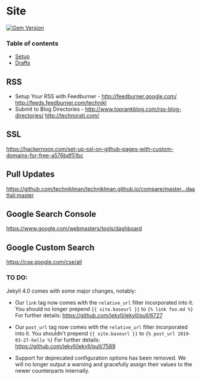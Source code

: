 

# Site

[![Gem Version](https://badge.fury.io/rb/beautiful-jekyll-theme.svg)](https://badge.fury.io/rb/beautiful-jekyll-theme)

### Table of contents

- [Setup](#CustomSetup)
- [Drafts](https://jekyllrb.com/docs/posts//#drafts) 

## RSS
- Setup Your RSS with Feedburner - http://feedburner.google.com/
	http://feeds.feedburner.com/technikl
- Submit to Blog Directories - http://www.toprankblog.com/rss-blog-directories/
	http://technorati.com/
	
## SSL
https://hackernoon.com/set-up-ssl-on-github-pages-with-custom-domains-for-free-a576bdf51bc


## Pull Updates
https://github.com/techniklman/techniklman.github.io/compare/master...daattali:master

## Google Search Console
https://www.google.com/webmasters/tools/dashboard

## Google Custom Search
https://cse.google.com/cse/all

### TO DO:

Jekyll 4.0 comes with some major changes, notably:

  * Our `link` tag now comes with the `relative_url` filter incorporated into it.
    You should no longer prepend `{{ site.baseurl }}` to `{% link foo.md %}`
    For further details: https://github.com/jekyll/jekyll/pull/6727

  * Our `post_url` tag now comes with the `relative_url` filter incorporated into it.
    You shouldn't prepend `{{ site.baseurl }}` to `{% post_url 2019-03-27-hello %}`
    For further details: https://github.com/jekyll/jekyll/pull/7589

  * Support for deprecated configuration options has been removed. We will no longer
    output a warning and gracefully assign their values to the newer counterparts
    internally.